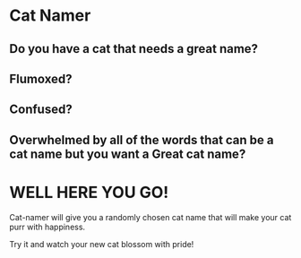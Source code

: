 # Cat Namer
## Do you have a cat that needs a great name?
## Flumoxed?
## Confused?
## Overwhelmed by all of the words that can be a cat name but you want a **Great** cat name?
WELL HERE YOU GO!
=================

Cat-namer will give you a randomly chosen cat name that will make your cat purr with happiness.

Try it and watch your new cat blossom with pride!
